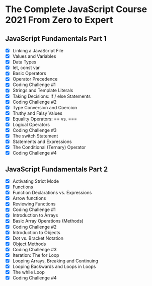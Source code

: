 # The Complete JavaScript Course 2021 From Zero to Expert

## JavaScript Fundamentals Part 1

- [x] Linking a JavaScript File
- [x] Values and Variables
- [x] Data Types
- [x] let, const var
- [x] Basic Operators
- [x] Operator Precedence
- [x] Coding Challenge #1
- [x] Strings and Template Literals
- [x] Taking Decisions: if / else Statements
- [x] Coding Challenge #2
- [x] Type Conversion and Coercion
- [x] Truthy and Falsy Values
- [x] Equality Operators: == vs. ===
- [x] Logical Operators
- [x] Coding Challenge #3
- [x] The switch Statement
- [x] Statements and Expressions
- [x] The Conditional (Ternary) Operator
- [x] Coding Challenge #4

## JavaScript Fundamentals Part 2

- [x] Activating Strict Mode
- [x] Functions
- [x] Function Declarations vs. Expressions
- [x] Arrow functions
- [x] Reviewing Functions
- [x] Coding Challenge #1
- [x] Introduction to Arrays
- [x] Basic Array Operations (Methods)
- [x] Coding Challenge #2
- [x] Introduction to Objects
- [x] Dot vs. Bracket Notation
- [x] Object Methods
- [x] Coding Challenge #3
- [x] Iteration: The for Loop
- [x] Looping Arrays, Breaking and Continuing
- [x] Looping Backwards and Loops in Loops
- [x] The while Loop
- [x] Coding Challenge #4
